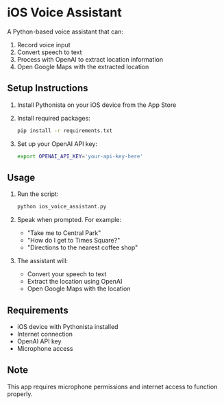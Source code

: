 # iOS Voice Assistant

A Python-based voice assistant that can:
1. Record voice input
2. Convert speech to text
3. Process with OpenAI to extract location information
4. Open Google Maps with the extracted location

## Setup Instructions

1. Install Pythonista on your iOS device from the App Store

2. Install required packages:
   ```bash
   pip install -r requirements.txt
   ```

3. Set up your OpenAI API key:
   ```bash
   export OPENAI_API_KEY='your-api-key-here'
   ```

## Usage

1. Run the script:
   ```bash
   python ios_voice_assistant.py
   ```

2. Speak when prompted. For example:
   - "Take me to Central Park"
   - "How do I get to Times Square?"
   - "Directions to the nearest coffee shop"

3. The assistant will:
   - Convert your speech to text
   - Extract the location using OpenAI
   - Open Google Maps with the location

## Requirements

- iOS device with Pythonista installed
- Internet connection
- OpenAI API key
- Microphone access

## Note

This app requires microphone permissions and internet access to function properly. 